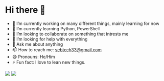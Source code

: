 <!--
**sebtech33/sebtech33** is a ✨ _special_ ✨ repository because its `README.md` (this file) appears on your GitHub profile.

Here are some ideas to get you started:

- 🔭 I’m currently working on ...
- 🌱 I’m currently learning ...
- 👯 I’m looking to collaborate on ...
- 🤔 I’m looking for help with ...
- 💬 Ask me about ...
- 📫 How to reach me: ...
- 😄 Pronouns: ...
- ⚡ Fun fact: ...
-->
# Hi there 👋

- 🔭 I’m currently working on many different things, mainly learning for now
- 🌱 I’m currently learning Python, PowerShell
- 👯 I’m looking to collaborate on something that intrests me
- 🤔 I’m looking for help with everything
- 💬 Ask me about anything
- 📫 How to reach me: sebtech33@gmail.com
- 😄 Pronouns: He/Him
- ⚡ Fun fact: I love to lean new things.

<!-- Theme the widgets with &theme=<theme_name> -->
<img src="https://github-readme-stats.vercel.app/api?username=sebtech33&show_icons=true&theme=dark"/>

<!-- add &layout=compact at the en for a more compact view -->
<img src="https://github-readme-stats.vercel.app/api/top-langs?username=sebtech33&theme=dark"/>

